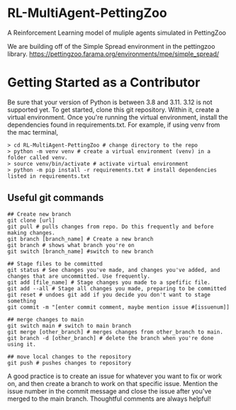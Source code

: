 # RL-MultiAgent-PettingZoo
A Reinforcement Learning model of muliple agents simulated in PettingZoo

We are building off of the Simple Spread environment in the pettingzoo library.
https://pettingzoo.farama.org/environments/mpe/simple_spread/

# Getting Started as a Contributor
Be sure that your version of Python is between 3.8 and 3.11. 3.12 is not supported yet. To get started, clone this git repository. Within it, create a virtual environment. Once you're running the virtual environment, install the dependencies found in requirements.txt. For example, if using venv from the mac terminal,
```console
> cd RL-MultiAgent-PettingZoo # change directory to the repo
> python -m venv venv # create a virtual environment (venv) in a folder called venv.
> source venv/bin/activate # activate virtual environment
> python -m pip install -r requirements.txt # install dependencies listed in requirements.txt
```

## Useful git commands
```console
## Create new branch
git clone [url]
git pull # pulls changes from repo. Do this frequently and before making changes.
git branch [branch_name] # Create a new branch
git branch # shows what branch you're on
git switch [branch_name] #switch to new branch

## Stage files to be committed
git status # See changes you've made, and changes you've added, and changes that are uncommitted. Use frequently.
git add [file_name] # Stage changes you made to a spefific file.
git add --all # Stage all changes you made, preparing to be committed
git reset # undoes git add if you decide you don't want to stage something
git commit -m "[enter commit comment, maybe mention issue #[issuenum]]

## merge changes to main
git switch main # switch to main branch
git merge [other_branch] # merges changes from other_branch to main.
git branch -d [other_branch] # delete the branch when you're done using it.

## move local changes to the repository
git push # pushes changes to repository
```

A good practice is to create an issue for whatever you want to fix or work on, and then create a branch to work on that specific issue. Mention the issue number in the commit message and close the issue after you've merged to the main branch. Thoughtful comments are always helpful!